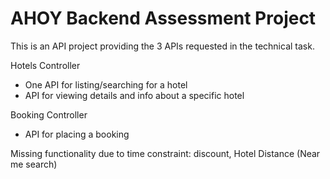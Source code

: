 ﻿# AHOY Backend Assessment Project

This is an API project providing the 3 APIs requested in the technical task.

Hotels Controller
- One API for listing/searching for a hotel
- API for viewing details and info about a specific hotel

Booking Controller
- API for placing a booking


Missing functionality due to time constraint: discount, Hotel Distance (Near me search)
